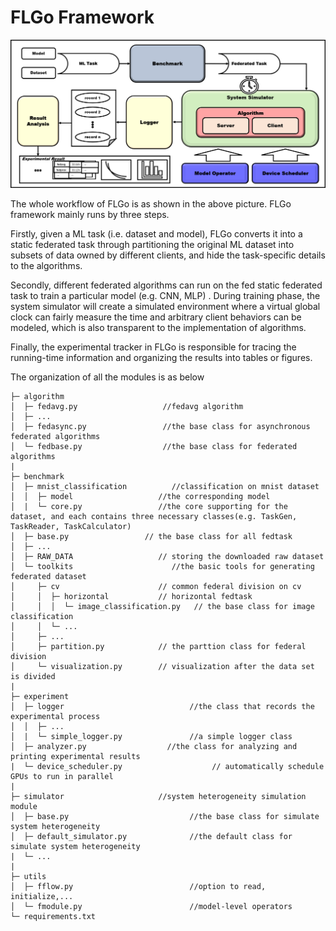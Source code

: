 # FLGo Framework
![framework_fig](../../img/overview_flgo_arch.png)

The whole workflow of FLGo is as shown in the above picture. FLGo framework mainly runs 
by three steps. 

Firstly, given a ML task (i.e. dataset and model), FLGo converts it into a static federated 
task through partitioning the original ML dataset into subsets of data owned by different 
clients, and hide the task-specific details to the algorithms. 

Secondly, different federated algorithms can run on the fed static federated task to train 
a particular model (e.g. CNN, MLP) . During training phase, the system simulator will create 
a simulated environment where a virtual global clock can fairly measure the time and arbitrary 
client behaviors can be modeled, which is also transparent to the implementation of algorithms. 

Finally, the experimental tracker in FLGo is responsible for tracing the running-time information 
and organizing the results into tables or figures.

The organization of all the modules is as below

```
├─ algorithm
│  ├─ fedavg.py                   //fedavg algorithm
│  ├─ ...
│  ├─ fedasync.py                 //the base class for asynchronous federated algorithms
│  └─ fedbase.py                  //the base class for federated algorithms
|
├─ benchmark
│  ├─ mnist_classification			//classification on mnist dataset
│  │  ├─ model                   //the corresponding model
│  |  └─ core.py                 //the core supporting for the dataset, and each contains three necessary classes(e.g. TaskGen, TaskReader, TaskCalculator)							
│  ├─ base.py                 // the base class for all fedtask
│  ├─ ...
│  ├─ RAW_DATA                   // storing the downloaded raw dataset
│  └─ toolkits						//the basic tools for generating federated dataset
│     ├─ cv                      // common federal division on cv
│     │  ├─ horizontal           // horizontal fedtask
│     │  │  └─ image_classification.py   // the base class for image classification
│     │  └─ ...
│     ├─ ...
│     ├─ partition.py            // the parttion class for federal division
│     └─ visualization.py        // visualization after the data set is divided
|
├─ experiment
│  ├─ logger                            //the class that records the experimental process
│  │  ├─ ...
│  |  └─ simple_logger.py				//a simple logger class
│  ├─ analyzer.py                  //the class for analyzing and printing experimental results
|  └─ device_scheduler.py                    // automatically schedule GPUs to run in parallel
|
├─ simulator                     //system heterogeneity simulation module
│  ├─ base.py							//the base class for simulate system heterogeneity
│  ├─ default_simulator.py				//the default class for simulate system heterogeneity
|  └─ ...
|
├─ utils
│  ├─ fflow.py							//option to read, initialize,...
│  └─ fmodule.py						//model-level operators
└─ requirements.txt 
```
